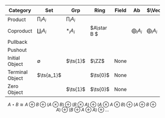 | Category        | Set             | Grp           | Ring        | Field | Ab                | $\Vect_k$         | R-Mod         | $R\dash$Alg        | Sch         | Top           | $\Top_*$     |
| --------------- | --------------- | ------------- | ----------- | ----- | ----------------- | ----------------- | ------------- | ------------------ | ----------- | ------------- | ------------ |
| Product         | $\prod_i A_i$   | $\prod_i A_i$ |             |       |                   |                   | $\prod_i A_i$ |                    |             | $\prod_i A_i$ |              |
| Coproduct       | $\coprod_i A_i$ | $\ast_i A_i$  | $A\star B $ |       | $\bigoplus_i A_i$ | $\bigoplus_i A_i$ |               | $\bigotimes_i A_i$ |             | $\coprod A_i$ | $\vee_i A_i$ |
| Pullback        |                 |               |             |       |                   |                   |               |                    |             |               |              |
| Pushout         |                 |               |             |       |                   |                   |               |                    |             |               |              |
| Initial Object  | $\emptyset$     | $\ts{1}$      | $\ZZ$       | None  |                   |                   | $\ts{1}$      |                    | $\spec(0)$  | $\emptyset$   |              |
| Terminal Object | $\ts{a_1}$      |               | $\ts{0}$    | None  |                   |                   |               |                    | $\spec \ZZ$ | $\pt$         |              |
| Zero Object     |                 | $\ts{1}$      | $\ts{0}$    | None  |                   |                   |               |                    |             |               |              |

$$
A\star B \cong A \oplus B \oplus (A \otimes B) \oplus (B \otimes A) \oplus (A \otimes A \otimes B) \oplus (A \oplus B \oplus A) \oplus (B \oplus A \oplus A) \oplus ...
$$

